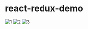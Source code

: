 # react-redux-demo

![1](http://assets.5isolar.com/img/react/1.png)
![2](http://assets.5isolar.com/img/react/2.png)
![3](http://assets.5isolar.com/img/react/3.png)
